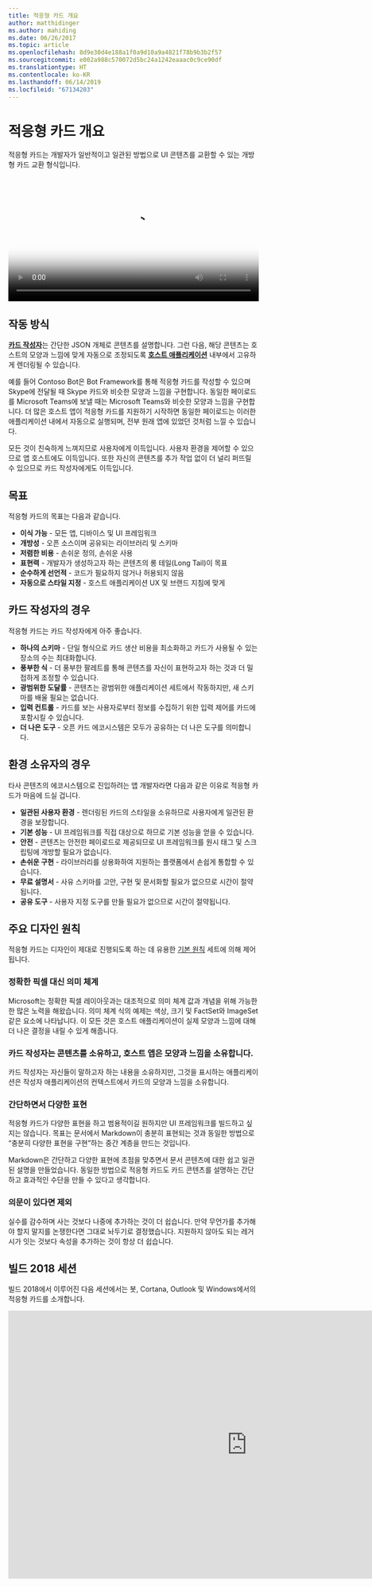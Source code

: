```yaml
---
title: 적응형 카드 개요
author: matthidinger
ms.author: mahiding
ms.date: 06/26/2017
ms.topic: article
ms.openlocfilehash: 8d9e30d4e188a1f0a9d10a9a4821f78b9b3b2f57
ms.sourcegitcommit: e002a988c570072d5bc24a1242eaaac0c9ce90df
ms.translationtype: HT
ms.contentlocale: ko-KR
ms.lasthandoff: 06/14/2019
ms.locfileid: "67134203"
---
```

# <a name="adaptive-cards-overview"></a>적응형 카드 개요 

적응형 카드는 개발자가 일반적이고 일관된 방법으로 UI 콘텐츠를 교환할 수 있는 개방형 카드 교환 형식입니다.

<video controls width="100%" poster="./content/videoposter.png">
    <source src="https://adaptivecardsblob.blob.core.windows.net/assets/AdaptiveCardsOverviewVideo.mp4" type="video/mp4">
</video>

## <a name="how-they-work"></a>작동 방식

[**카드 작성자**](authoring-cards/getting-started.md)는 간단한 JSON 개체로 콘텐츠를 설명합니다. 그런 다음, 해당 콘텐츠는 호스트의 모양과 느낌에 맞게 자동으로 조정되도록 [**호스트 애플리케이션**](rendering-cards/getting-started.md) 내부에서 고유하게 렌더링될 수 있습니다.

예를 들어 Contoso Bot은 Bot Framework를 통해 적응형 카드를 작성할 수 있으며 Skype에 전달될 때 Skype 카드와 비슷한 모양과 느낌을 구현합니다. 동일한 페이로드를 Microsoft Teams에 보낼 때는 Microsoft Teams와 비슷한 모양과 느낌을 구현합니다. 더 많은 호스트 앱이 적응형 카드를 지원하기 시작하면 동일한 페이로드는 이러한 애플리케이션 내에서 자동으로 실행되며, 전부 원래 앱에 있었던 것처럼 느낄 수 있습니다.

모든 것이 친숙하게 느껴지므로 사용자에게 이득입니다. 사용자 환경을 제어할 수 있으므로 앱 호스트에도 이득입니다. 또한 자신의 콘텐츠를 추가 작업 없이 더 널리 퍼뜨릴 수 있으므로 카드 작성자에게도 이득입니다.

## <a name="goals"></a>목표 

적응형 카드의 목표는 다음과 같습니다.

* **이식 가능** - 모든 앱, 디바이스 및 UI 프레임워크
* **개방성** - 오픈 소스이며 공유되는 라이브러리 및 스키마
* **저렴한 비용** - 손쉬운 정의, 손쉬운 사용
* **표현력** - 개발자가 생성하고자 하는 콘텐츠의 롱 테일(Long Tail)이 목표
* **순수하게 선언적** - 코드가 필요하지 않거나 허용되지 않음
* **자동으로 스타일 지정** - 호스트 애플리케이션 UX 및 브랜드 지침에 맞게

## <a name="for-card-authors"></a>카드 작성자의 경우
적응형 카드는 카드 작성자에게 아주 좋습니다.

* **하나의 스키마** - 단일 형식으로 카드 생산 비용을 최소화하고 카드가 사용될 수 있는 장소의 수는 최대화합니다.
* **풍부한 식** - 더 풍부한 팔레트를 통해 콘텐츠를 자신이 표현하고자 하는 것과 더 밀접하게 조정할 수 있습니다.
* **광범위한 도달률** - 콘텐츠는 광범위한 애플리케이션 세트에서 작동하지만, 새 스키마를 배울 필요는 없습니다.
* **입력 컨트롤** - 카드를 보는 사용자로부터 정보를 수집하기 위한 입력 제어를 카드에 포함시킬 수 있습니다.
* **더 나은 도구** - 오픈 카드 에코시스템은 모두가 공유하는 더 나은 도구를 의미합니다.

## <a name="for-experience-owners"></a>환경 소유자의 경우
타사 콘텐츠의 에코시스템으로 진입하려는 앱 개발자라면 다음과 같은 이유로 적응형 카드가 마음에 드실 겁니다.

* **일관된 사용자 환경** - 렌더링된 카드의 스타일을 소유하므로 사용자에게 일관된 환경을 보장합니다.
* **기본 성능** - UI 프레임워크를 직접 대상으로 하므로 기본 성능을 얻을 수 있습니다.
* **안전** - 콘텐츠는 안전한 페이로드로 제공되므로 UI 프레임워크를 원시 태그 및 스크립팅에 개방할 필요가 없습니다.
* **손쉬운 구현** - 라이브러리를 상용화하여 지원하는 플랫폼에서 손쉽게 통합할 수 있습니다. 
* **무료 설명서** - 사유 스키마를 고안, 구현 및 문서화할 필요가 없으므로 시간이 절약됩니다.
* **공유 도구** - 사용자 지정 도구를 만들 필요가 없으므로 시간이 절약됩니다.

## <a name="core-design-principles"></a>주요 디자인 원칙 

적응형 카드는 디자인이 제대로 진행되도록 하는 데 유용한 [기본 원칙](resources/principles.md) 세트에 의해 제어됩니다. 

### <a name="semantic-instead-of-pixel-perfect"></a>정확한 픽셀 대신 의미 체계
Microsoft는 정확한 픽셀 레이아웃과는 대조적으로 의미 체계 값과 개념을 위해 가능한 한 많은 노력을 해왔습니다. 의미 체계 식의 예제는 색상, 크기 및 FactSet와 ImageSet 같은 요소에 나타납니다. 이 모든 것은 호스트 애플리케이션이 실제 모양과 느낌에 대해 더 나은 결정을 내릴 수 있게 해줍니다.

### <a name="card-authors-own-the-content-host-app-owns-the-look-and-feel"></a>카드 작성자는 콘텐츠를 소유하고, 호스트 앱은 모양과 느낌을 소유합니다.
카드 작성자는 자신들이 말하고자 하는 내용을 소유하지만, 그것을 표시하는 애플리케이션은 작성자 애플리케이션의 컨텍스트에서 카드의 모양과 느낌을 소유합니다.

### <a name="keep-it-simple-but-expressive"></a>간단하면서 다양한 표현
적응형 카드가 다양한 표현을 하고 범용적이길 원하지만 UI 프레임워크를 빌드하고 싶지는 않습니다.  목표는 문서에서 Markdown이 충분히 표현되는 것과 동일한 방법으로 “충분히 다양한 표현을 구현”하는 중간 계층을 만드는 것입니다.

Markdown은 간단하고 다양한 표현에 초점을 맞추면서 문서 콘텐츠에 대한 쉽고 일관된 설명을 만들었습니다.  동일한 방법으로 적응형 카드도 카드 콘텐츠를 설명하는 간단하고 효과적인 수단을 만들 수 있다고 생각합니다.

### <a name="when-in-doubt-keep-it-out"></a>의문이 있다면 제외
실수를 감수하며 사는 것보다 나중에 추가하는 것이 더 쉽습니다. 만약 무언가를 추가해야 할지 말지를 논쟁한다면 그대로 놔두기로 결정했습니다.  지원하지 않아도 되는 레거시가 잇는 것보다 속성을 추가하는 것이 항상 더 쉽습니다.


## <a name="build-2018-session"></a>빌드 2018 세션

빌드 2018에서 이루어진 다음 세션에서는 봇, Cortana, Outlook 및 Windows에서의 적응형 카드를 소개합니다. 

<iframe src="https://medius.studios.ms/Embed/Video/BRK2401?SFYT=true" width="960" height="540" allowFullScreen frameBorder="0"></iframe>
